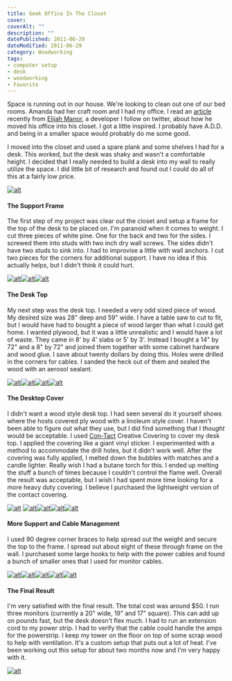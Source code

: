 ```yaml
---
title: Geek Office In The Closet
cover: 
coverAlt: ""
description: ""
datePublished: 2011-06-29  
dateModified: 2011-06-29 
category: Woodworking 
tags:
- computer setup
- desk
- woodworking
- Favorite
---
```


Space is running out in our house. We're looking to clean out one of our bed rooms.  Amanda had her craft room and I had my office. I read an [article](http://www.elijahmanor.com/2011/01/transition-to-working-from-home.html) recently from [Elijah Manor](http://www.elijahmanor.com/), a developer I follow on twitter, about how he moved his office into his closet.  I got a little inspired.  I probably have A.D.D. and being in a smaller space would probably do me some good.

I moved into the closet and used a spare plank and some shelves I had for a desk.  This worked, but the desk was shaky and wasn't a comfortable height.  I decided that I really needed to build a desk into my wall to really utilize the space.  I did little bit of research and found out I could do all of this at a fairly low price.
<!-- more -->
[![alt](http://blog.worthyd.com/wp-content/uploads/2011/06/IMG_8489-150x150.jpg)](http://blog.worthyd.com/wp-content/uploads/2011/06/IMG_8489.jpg)


#### The Support Frame


The first step of my project was clear out the closet and setup a frame for the top of the desk to be placed on.  I'm paranoid when it comes to weight.  I cut three pieces of white pine. One for the back and two for the sides.  I screwed them into studs with two inch dry wall screws.   The sides didn't have two studs to sink into. I had to improvise a little with wall anchors. I cut two pieces for the corners for additional support. I have no idea if this actually helps, but I didn't think it could hurt.

[![alt](http://blog.worthyd.com/wp-content/uploads/2011/06/IMG_8485-150x150.jpg)](http://blog.worthyd.com/wp-content/uploads/2011/06/IMG_8485.jpg)[![alt](http://blog.worthyd.com/wp-content/uploads/2011/06/IMG_84861-150x150.jpg)](http://blog.worthyd.com/wp-content/uploads/2011/06/IMG_84861.jpg)[![alt](http://blog.worthyd.com/wp-content/uploads/2011/06/IMG_8493-150x150.jpg)](http://blog.worthyd.com/wp-content/uploads/2011/06/IMG_8493.jpg)





#### The Desk Top


My next step was the desk top.  I needed a very odd sized piece of wood. My desired size was 28" deep and 59" wide.  I have a table saw to cut to fit, but I would have had to bought a piece of wood larger than what I could get home.  I wanted plywood, but it was a little unrealistic and I would have a lot of waste.  They came in 8' by 4' slabs or 5' by 3'.  Instead I bought a 14" by 72" and a 8" by 72" and joined them together with some cabinet hardware and wood glue.  I save about twenty dollars by doing this. Holes were drilled in the corners for cables. I sanded the heck out of them and sealed the wood with an aerosol sealant.   

[![alt](http://blog.worthyd.com/wp-content/uploads/2011/06/IMG_8490-150x150.jpg)](http://blog.worthyd.com/wp-content/uploads/2011/06/IMG_8490.jpg)[![alt](http://blog.worthyd.com/wp-content/uploads/2011/06/IMG_8491-150x150.jpg)](http://blog.worthyd.com/wp-content/uploads/2011/06/IMG_8491.jpg)[![alt](http://blog.worthyd.com/wp-content/uploads/2011/06/IMG_8497-150x150.jpg)](http://blog.worthyd.com/wp-content/uploads/2011/06/IMG_8497.jpg)[![alt](http://blog.worthyd.com/wp-content/uploads/2011/06/IMG_8495-150x150.jpg)](http://blog.worthyd.com/wp-content/uploads/2011/06/IMG_8495.jpg)






#### The Desktop Cover


I didn't want a wood style desk top.  I had seen several do it yourself shows where the hosts covered ply wood with a linoleum style cover.  I haven't been able to figure out what they use, but I did find something that I _thought_ would be acceptable.  I used [Con-Tact](http://www.idsgj.com/kittrich/index.asp) Creative Covering to cover my desk top.  I applied the covering like a giant vinyl sticker.  I experimented with a method to accommodate the drill holes, but it didn't work well.  After the covering was fully applied, I melted down the bubbles with matches and a candle lighter. Really wish I had a butane torch for this. I ended up melting the stuff a bunch of times because I couldn't control the flame well. Overall the result was acceptable, but I wish I had spent more time looking for a more heavy duty covering. I believe I purchased the lightweight version of the contact covering.

[![alt](http://blog.worthyd.com/wp-content/uploads/2011/06/IMG_8498-150x150.jpg)](http://blog.worthyd.com/wp-content/uploads/2011/06/IMG_8498.jpg) [![alt](http://blog.worthyd.com/wp-content/uploads/2011/06/IMG_8499-150x150.jpg)](http://blog.worthyd.com/wp-content/uploads/2011/06/IMG_8499.jpg)[![alt](http://blog.worthyd.com/wp-content/uploads/2011/06/IMG_8501-150x150.jpg)](http://blog.worthyd.com/wp-content/uploads/2011/06/IMG_8501.jpg)[![alt](http://blog.worthyd.com/wp-content/uploads/2011/06/IMG_8502-150x150.jpg)](http://blog.worthyd.com/wp-content/uploads/2011/06/IMG_8502.jpg)[![alt](http://blog.worthyd.com/wp-content/uploads/2011/06/IMG_8500-150x150.jpg)](http://blog.worthyd.com/wp-content/uploads/2011/06/IMG_8500.jpg)






#### More Support and Cable Management


I used 90 degree corner braces to help spread out the weight and secure the top to the frame.  I spread out about eight of these through frame on the wall.  I purchased some large hooks to help with the power cables and found a bunch of smaller ones that I used for monitor cables.  

[![alt](http://blog.worthyd.com/wp-content/uploads/2011/06/IMG_8503-150x150.jpg)](http://blog.worthyd.com/wp-content/uploads/2011/06/IMG_8503.jpg)[![alt](http://blog.worthyd.com/wp-content/uploads/2011/06/IMG_8505-150x150.jpg)](http://blog.worthyd.com/wp-content/uploads/2011/06/IMG_8505.jpg)[![alt](http://blog.worthyd.com/wp-content/uploads/2011/06/IMG_8507-150x150.jpg)](http://blog.worthyd.com/wp-content/uploads/2011/06/IMG_8507.jpg)[![alt](http://blog.worthyd.com/wp-content/uploads/2011/06/IMG_8510-150x150.jpg)](http://blog.worthyd.com/wp-content/uploads/2011/06/IMG_8510.jpg)[![alt](http://blog.worthyd.com/wp-content/uploads/2011/06/IMG_8511-150x150.jpg)](http://blog.worthyd.com/wp-content/uploads/2011/06/IMG_8511.jpg)






#### The Final Result


I'm very satisfied with the final result. The total cost was around $50.  I run three monitors (currently a 20" wide, 19" and 17" square).  This can add up on pounds fast, but the desk doesn't flex much.  I had to run an extension cord to my power strip.  I had to verify that the cable could handle the amps for the powerstrip. I keep my tower on the floor on top of some scrap wood to help with ventilation.  It's a custom setup that puts out a lot of heat. I've been working out this setup for about two months now and I'm very happy with it.  

[![alt](http://blog.worthyd.com/wp-content/uploads/2011/06/IMG_8512-1024x682.jpg)](http://blog.worthyd.com/wp-content/uploads/2011/06/IMG_8512.jpg)
